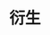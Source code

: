 ---
layout: page
title: 衍生
nav: true
nav_order: 6
dropdown: true
children:
  - title: 翻译、整理 
    permalink: /blog/category/derivatives/
  - title: divider
  - title: 汉阳舟子集
    permalink: /blog/category/hyzzj/
---